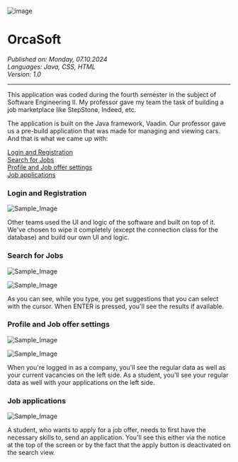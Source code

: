 ![image](https://kleinworkspace.com/images/OrcaSoft_logo.png)

<h1>OrcaSoft</h1>
<i>Published on: Monday, 07.10.2024<br></i>
<i>Languages: Java, CSS, HTML<br></i>
<i>Version: 1.0<br></i>

<hr>

This application was coded during the fourth semester in the subject of Software Engineering II. My professor gave my team the task of building a job marketplace like StepStone, Indeed, etc.

The application is built on the Java framework, Vaadin. Our professor gave us a pre-build application that was made for managing and viewing cars. And that is what we came up with:

[Login and Registration](#login-and-registration)<br>
[Search for Jobs](#search-for-jobs)<br>
[Profile and Job offer settings](#profile-and-job-offer-settings)<br>
[Job applications](#job-applications)<br>

### Login and Registration

![Sample_Image](https://kleinworkspace.com/images/OrcaSoft/OS_login.png)

Other teams used the UI and logic of the software and built on top of it. We've chosen to wipe it completely (except the connection class for the database) and build our own UI and logic.

### Search for Jobs

![Sample_Image](https://kleinworkspace.com/images/OrcaSoft/OS_search_search_examples.png)

![Sample_Image](https://kleinworkspace.com/images/OrcaSoft/OS_search_search_results.png)

As you can see, while you type, you get suggestions that you can select with the cursor. When ENTER is pressed, you'll see the results if available.

### Profile and Job offer settings

![Sample_Image](https://kleinworkspace.com/images/OrcaSoft/OS_profile_company_edit.png)

![Sample_Image]()

When you're logged in as a company, you'll see the regular data as well as your current vacancies on the left side. As a student, you'll see your regular data as well with your applications on the left side.

### Job applications

![Sample_Image](https://kleinworkspace.com/images/OrcaSoft/OS_application_company.png)

A student, who wants to apply for a job offer, needs to first have the necessary skills to, send an application. You'll see this either via the notice at the top of the screen or by the fact that the apply button is deactivated on the search view.
